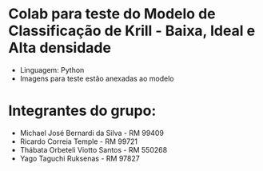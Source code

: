 # Colab para teste do Modelo de Classificação de Krill - Baixa, Ideal e Alta densidade
- Linguagem: Python
- Imagens para teste estão anexadas ao modelo

# Integrantes do grupo:
- Michael José Bernardi da Silva - RM 99409
- Ricardo Correia Temple - RM 99721
- Thábata Orbeteli Viotto Santos - RM 550268
- Yago Taguchi Ruksenas - RM 97827

